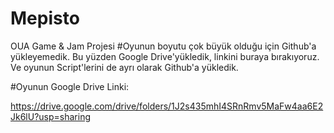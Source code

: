# Mepisto
OUA Game &amp; Jam Projesi
#Oyunun boyutu çok büyük olduğu için Github'a yükleyemedik. Bu yüzden Google Drive'yükledik, linkini buraya bırakıyoruz. Ve oyunun Script'lerini de ayrı olarak Github'a yükledik.

#Oyunun Google Drive Linki:

https://drive.google.com/drive/folders/1J2s435mhI4SRnRmv5MaFw4aa6E2Jk6lU?usp=sharing

